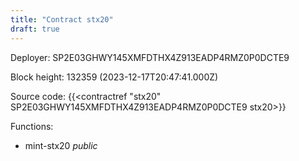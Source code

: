 ```yaml
---
title: "Contract stx20"
draft: true
---
```

Deployer: SP2E03GHWY145XMFDTHX4Z913EADP4RMZ0P0DCTE9


 



Block height: 132359 (2023-12-17T20:47:41.000Z)

Source code: {{<contractref "stx20" SP2E03GHWY145XMFDTHX4Z913EADP4RMZ0P0DCTE9 stx20>}}

Functions:

* mint-stx20 _public_
